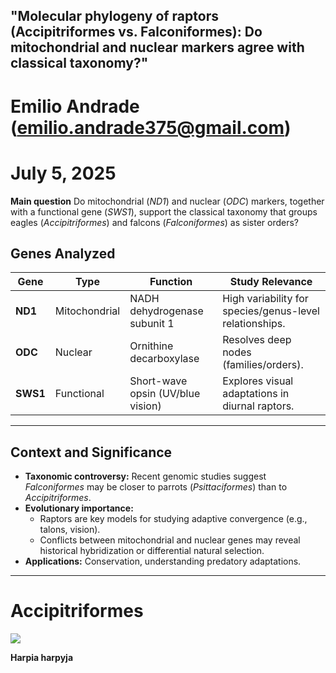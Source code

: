 ## "Molecular phylogeny of raptors (Accipitriformes vs. Falconiformes): Do mitochondrial and nuclear markers agree with classical taxonomy?"
# Emilio Andrade (emilio.andrade375@gmail.com)
# July 5, 2025 

**Main question** 
Do mitochondrial (*ND1*) and nuclear (*ODC*) markers, together with a functional gene (*SWS1*), support the classical taxonomy that groups eagles (*Accipitriformes*) and falcons (*Falconiformes*) as sister orders?

## **Genes Analyzed**
| Gene      | Type          | Function                                  | Study Relevance                          |
|-----------|---------------|------------------------------------------|------------------------------------------|
| **ND1**   | Mitochondrial | NADH dehydrogenase subunit 1             | High variability for species/genus-level relationships. |
| **ODC**    | Nuclear       | Ornithine decarboxylase                  | Resolves deep nodes (families/orders).   |
| **SWS1**  | Functional    | Short-wave opsin (UV/blue vision)        | Explores visual adaptations in diurnal raptors. |

---

## **Context and Significance**

- **Taxonomic controversy:** Recent genomic studies suggest *Falconiformes* may be closer to parrots (*Psittaciformes*) than to *Accipitriformes*.
- **Evolutionary importance:**  
  - Raptors are key models for studying adaptive convergence (e.g., talons, vision).  
  - Conflicts between mitochondrial and nuclear genes may reveal historical hybridization or differential natural selection.  
- **Applications:** Conservation, understanding predatory adaptations.

---

# Accipitriformes

![](https://www.especiesamenazadas.org/img/Harpia_harpyja_imagen_02.jpg)

**Harpia harpyja**


